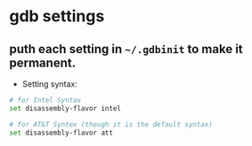 # gdb settings

## puth each setting in `~/.gdbinit` to make it permanent.
 * Setting syntax:
```bash
# for Intel Syntax
set disassembly-flavor intel

# for AT&T Syntex (though it is the default syntax)
set disassembly-flavor att
```
